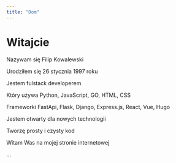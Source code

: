 ```yaml
---
title: "Dom"
---
```

# Witajcie

Nazywam się Filip Kowalewski

Urodziłem się 26 stycznia 1997 roku

Jestem fulstack developerem

Który używa Python, JavaScript, GO, HTML, CSS

Frameworki FastApi, Flask, Django, Express.js, React, Vue, Hugo

Jestem otwarty dla nowych technologii

Tworzę prosty i czysty kod

Witam Was na mojej stronie internetowej

...